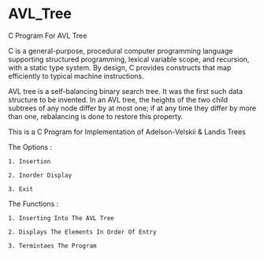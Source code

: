 # AVL_Tree
C Program For AVL Tree

C is a general-purpose, procedural computer programming language supporting structured programming, lexical variable scope, and recursion, with a static type system. By design, C provides constructs that map efficiently to typical machine instructions.

AVL tree is a self-balancing binary search tree. It was the first such data structure to be invented. In an AVL tree, the heights of the two child subtrees of any node differ by at most one; if at any time they differ by more than one, rebalancing is done to restore this property.

This is a C Program for Implementation of Adelson-Velskii & Landis Trees

The Options :

    1. Insertion

    2. Inorder Display

    3. Exit
  
The Functions :

    1. Inserting Into The AVL Tree

    2. Displays The Elements In Order Of Entry

    3. Termintaes The Program
